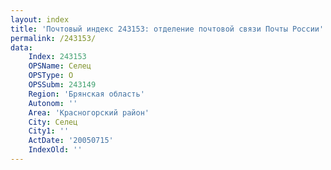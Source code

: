 ```yaml
---
layout: index
title: 'Почтовый индекс 243153: отделение почтовой связи Почты России'
permalink: /243153/
data:
    Index: 243153
    OPSName: Селец
    OPSType: О
    OPSSubm: 243149
    Region: 'Брянская область'
    Autonom: ''
    Area: 'Красногорский район'
    City: Селец
    City1: ''
    ActDate: '20050715'
    IndexOld: ''
---
```

